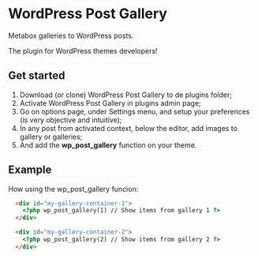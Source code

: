 # WordPress Post Gallery

Metabox galleries to WordPress posts.

The plugin for WordPress themes developers!

## Get started

1. Download (or clone) WordPress Post Gallery to de plugins folder;
2. Activate WordPress Post Gallery in plugins admin page;
3. Go on options page, under Settings menu, and setup your preferences (is very objective and intuitive);
4. In any post from activated context, below the editor, add images to gallery or galleries;
5. And add the **wp_post_gallery** function on your theme.

## Example

How using the wp_post_gallery funcion:

```html
  <div id="my-gallery-container-1">
    <?php wp_post_gallery(1) // Show items from gallery 1 ?>
  </div>

  <div id="my-gallery-container-2">
    <?php wp_post_gallery(2) // Show items from gallery 2 ?>
  </div>
```
